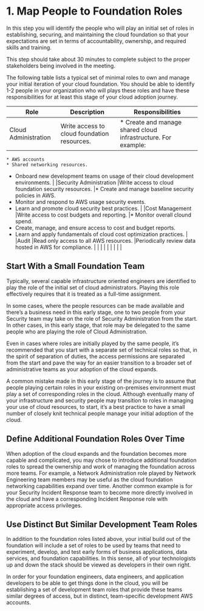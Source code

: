 # 1. Map People to Foundation Roles

In this step you will identify the people who will play an initial set of roles in establishing, securing, and maintaining the cloud foundation so that your expectations are set in terms of accountability, ownership, and required skills and training.

This step should take about 30 minutes to complete subject to the proper stakeholders being involved in the meeting. 

The following table lists a typical set of minimal roles to own and manage your initial iteration of your cloud foundation. You should be able to identify 1-2 people in your organization who will plays these roles and have these responsibilities for at least this stage of your cloud adoption journey.

|Role	|Description	|Responsibilities	|
|---	|---	|---	|
|Cloud Administration	|Write access to cloud foundation resources.	|* Create and manage shared cloud infrastructure. For example:
    * AWS accounts
    * Shared networking resources.
* Onboard new development teams on usage of their cloud development environments.	|
|Security Administration	|Write access to cloud foundation security resources.	|* Create and manage baseline security policies in AWS.
* Monitor and respond to AWS usage security events.
* Learn and promote cloud security best practices.	|
|Cost Management	|Write access to cost budgets and reporting.	|* Monitor overall clound spend.
* Create, manage, and ensure access to cost and budget reports.
* Learn and apply fundamentals of cloud cost optimization practices.	|
|Audit	|Read only access to all AWS resources.	|Periodically review data hosted in AWS for compliance.	|
|	|	|	|
|	|	|	|

## Start With a Small Foundation Team

Typically, several capable infrastructure oriented engineers are identified to play the role of the initial set of cloud administrators. Playing this role effectively requires that it is treated as a full-time assignment.

In some cases, where the people resources can be made available and there’s a business need in this early stage, one to two people from your Security team may take on the role of Security Administration from the start.  In other cases, in this early stage, that role may be delegated to the same people who are playing the role of Cloud Administration.

Even in cases where roles are initially played by the same people, it’s recommended that you start with a separate set of technical roles so that, in the spirit of separation of duties, the access permissions are separated from the start and pave the way for an easier transition to a broader set of administrative teams as your adoption of the cloud expands.

A common mistake made in this early stage of the journey is to assume that people playing certain roles in your existing on-premises environment must play a set of corresponding roles in the cloud.  Although eventually many of your infrastructure and security people may transition to roles in managing your use of cloud resources, to start, it’s a best practice to have a small number of closely knit technical people manage your initial adoption of the cloud.

## Define Additional Foundation Roles Over Time

When adoption of the cloud expands and the foundation becomes more capable and complicated, you may chose to introduce additional foundation roles to spread the ownership and work of managing the foundation across more teams. For example, a Network Administration role played by Network Engineering team members may be useful as the cloud foundation networking capabilities expand over time. Another common example is for your Security Incident Response team to become more directly involved in the cloud and have a corresponding Incident Response role with appropriate access privileges.

## Use Distinct But Similar Development Team Roles

In addition to the foundation roles listed above, your initial build out of the foundation will include a set of roles to be used by teams that need to experiment, develop, and test early forms of business applications, data services, and foundation capabilities. In this sense, all of your technologists up and down the stack should be viewed as developers in their own right.

In order for your foundation engineers, data engineers, and application developers to be able to get things done in the cloud, you will be establishing a set of development team roles that provide these teams similar degrees of access, but in distinct, team-specific development AWS accounts.